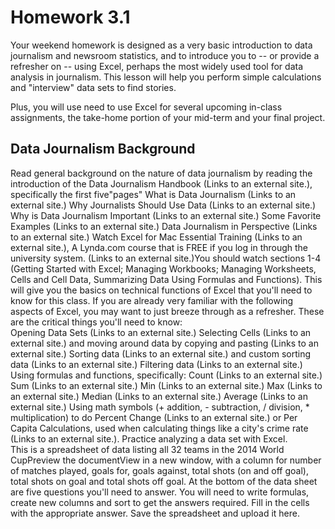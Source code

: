 # Homework 3.1

Your weekend homework is designed as a very basic introduction to data journalism and newsroom statistics, and to introduce you to -- or provide a refresher on -- using Excel, perhaps the most widely used tool for data analysis in journalism.  This lesson will help you perform simple calculations and "interview" data sets to find stories.  

Plus, you will use need to use Excel for several upcoming in-class assignments, the take-home portion of your mid-term and your final project.  

## Data Journalism Background 
Read general background on the nature of data journalism by reading the introduction of the Data Journalism Handbook (Links to an external site.), specifically the first five"pages"
What is Data Journalism (Links to an external site.)
Why Journalists Should Use Data (Links to an external site.)
Why is Data Journalism Important (Links to an external site.)
Some Favorite Examples (Links to an external site.)
Data Journalism in Perspective (Links to an external site.)
Watch Excel for Mac Essential Training (Links to an external site.), A Lynda.com course that is FREE if you log in through the university system.   (Links to an external site.)You should watch sections 1-4 (Getting Started with Excel; Managing Workbooks; Managing Worksheets, Cells and Cell Data, Summarizing Data Using Formulas and Functions).  This will give you the basics on technical functions of Excel that you'll need to know for this class. If you are already very familiar with the following aspects of Excel, you may want to just breeze through as a refresher.  These are the critical things you'll need to know:  
Opening Data Sets (Links to an external site.)
Selecting Cells (Links to an external site.) and moving around data by copying and pasting (Links to an external site.)
Sorting data (Links to an external site.) and custom sorting data (Links to an external site.)
Filtering data (Links to an external site.)
Using formulas and functions, specifically:
Count (Links to an external site.)
Sum (Links to an external site.)
Min (Links to an external site.)
Max (Links to an external site.)
Median (Links to an external site.)
Average (Links to an external site.)
Using math symbols (+ addition, - subtraction, / division, * multiplication) to do Percent Change (Links to an external site.) or Per Capita Calculations, used when calculating things like a city's crime rate (Links to an external site.).
Practice analyzing a data set with Excel.  
This is a spreadsheet of data listing all 32 teams in the 2014 World CupPreview the documentView in a new window, with a column for number of matches played, goals for, goals against, total shots (on and off goal), total shots on goal and total shots off goal.
At the bottom of the data sheet are five questions you'll need to answer. You will need to write formulas, create new columns and sort to get the answers required.
Fill in the cells with the appropriate answer. Save the spreadsheet and upload it here.
